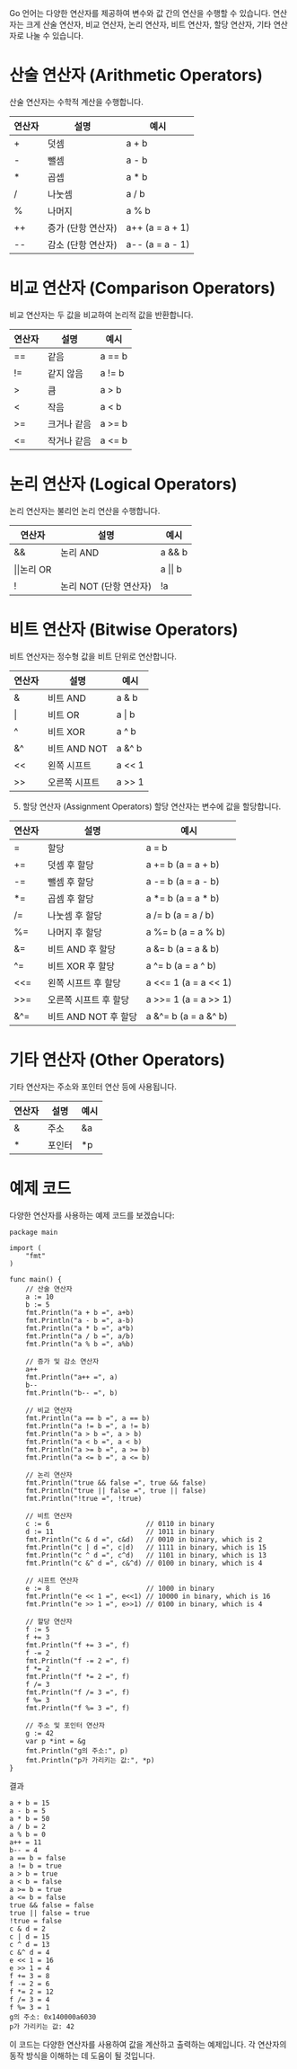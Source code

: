 Go 언어는 다양한 연산자를 제공하여 변수와 값 간의 연산을 수행할 수 있습니다. 연산자는 크게 산술 연산자, 비교 연산자, 논리 연산자, 비트 연산자, 할당 연산자, 기타 연산자로 나눌 수 있습니다.

# 산술 연산자 (Arithmetic Operators)
산술 연산자는 수학적 계산을 수행합니다.

|연산자|설명|예시|
|------|---|---|
| + |덧셈|a + b|
| - |뺄셈|a - b|
| \* |곱셉|a \* b|
| / |나눗셈|a / b|
| % |나머지|a % b|
| ++ |증가 (단항 연산자)|a++ (a = a + 1)|
| -- |감소 (단항 연산자)|a-- (a = a - 1)|

# 비교 연산자 (Comparison Operators)
비교 연산자는 두 값을 비교하여 논리적 값을 반환합니다.

|연산자|설명|예시|
|------|---|---|
|==|같음|a == b|
|!=|같지 않음|a != b|
|>|큼|a > b|
|<|작음|a < b|
|>=|크거나 같음|a >= b|
|<=|작거나 같음|a <= b|

# 논리 연산자 (Logical Operators)
논리 연산자는 불리언 논리 연산을 수행합니다.

|연산자|설명|예시|
|------|---|---|
|&&|논리 AND|a && b|
|\|\|논리 OR| |a \|\| b|
|!|논리 NOT (단항 연산자)|!a|

# 비트 연산자 (Bitwise Operators)
비트 연산자는 정수형 값을 비트 단위로 연산합니다.

|연산자|설명|예시|
|------|---|---|
|&|비트 AND|a & b|
|\||비트 OR|a \| b|
|^|비트 XOR|a ^ b|
|&^|비트 AND NOT|a &^ b|
|<<|왼쪽 시프트|a << 1|
|\>\>|오른쪽 시프트|a \>\> 1|

5. 할당 연산자 (Assignment Operators)
할당 연산자는 변수에 값을 할당합니다.

|연산자|설명|예시|
|------|---|---|
|=|할당|a = b|
|+=|덧셈 후 할당|a += b (a = a + b)|
|-=|뺄셈 후 할당|a -= b (a = a - b)|
|\*=|곱셈 후 할당|a \*= b (a = a * b)|
|/=|나눗셈 후 할당|a /= b (a = a / b)|
|%=|나머지 후 할당|a %= b (a = a % b)|
|&=|비트 AND 후 할당|a &= b (a = a & b)|
|^=|비트 XOR 후 할당|a ^= b (a = a ^ b)|
|<<=|왼쪽 시프트 후 할당|a <<= 1 (a = a << 1)|
|\>\>=|오른쪽 시프트 후 할당|a >>= 1 (a = a >> 1)|
|&^=|비트 AND NOT 후 할당|a &^= b (a = a &^ b)|

# 기타 연산자 (Other Operators)
기타 연산자는 주소와 포인터 연산 등에 사용됩니다.

|연산자|설명|예시|
|------|---|---|
|&|주소|&a|
|\*|포인터|*p|

# 예제 코드
다양한 연산자를 사용하는 예제 코드를 보겠습니다:

```
package main

import (
    "fmt"
)

func main() {
    // 산술 연산자
    a := 10
    b := 5
    fmt.Println("a + b =", a+b)
    fmt.Println("a - b =", a-b)
    fmt.Println("a * b =", a*b)
    fmt.Println("a / b =", a/b)
    fmt.Println("a % b =", a%b)

    // 증가 및 감소 연산자
    a++
    fmt.Println("a++ =", a)
    b--
    fmt.Println("b-- =", b)

    // 비교 연산자
    fmt.Println("a == b =", a == b)
    fmt.Println("a != b =", a != b)
    fmt.Println("a > b =", a > b)
    fmt.Println("a < b =", a < b)
    fmt.Println("a >= b =", a >= b)
    fmt.Println("a <= b =", a <= b)

    // 논리 연산자
    fmt.Println("true && false =", true && false)
    fmt.Println("true || false =", true || false)
    fmt.Println("!true =", !true)

    // 비트 연산자
    c := 6                        // 0110 in binary
    d := 11                       // 1011 in binary
    fmt.Println("c & d =", c&d)   // 0010 in binary, which is 2
    fmt.Println("c | d =", c|d)   // 1111 in binary, which is 15
    fmt.Println("c ^ d =", c^d)   // 1101 in binary, which is 13
    fmt.Println("c &^ d =", c&^d) // 0100 in binary, which is 4

    // 시프트 연산자
    e := 8                        // 1000 in binary
    fmt.Println("e << 1 =", e<<1) // 10000 in binary, which is 16
    fmt.Println("e >> 1 =", e>>1) // 0100 in binary, which is 4

    // 할당 연산자
    f := 5
    f += 3
    fmt.Println("f += 3 =", f)
    f -= 2
    fmt.Println("f -= 2 =", f)
    f *= 2
    fmt.Println("f *= 2 =", f)
    f /= 3
    fmt.Println("f /= 3 =", f)
    f %= 3
    fmt.Println("f %= 3 =", f)

    // 주소 및 포인터 연산자
    g := 42
    var p *int = &g
    fmt.Println("g의 주소:", p)
    fmt.Println("p가 가리키는 값:", *p)
}
```

결과

```
a + b = 15
a - b = 5
a * b = 50
a / b = 2
a % b = 0
a++ = 11
b-- = 4
a == b = false
a != b = true
a > b = true
a < b = false
a >= b = true
a <= b = false
true && false = false
true || false = true
!true = false
c & d = 2
c | d = 15
c ^ d = 13
c &^ d = 4
e << 1 = 16
e >> 1 = 4
f += 3 = 8
f -= 2 = 6
f *= 2 = 12
f /= 3 = 4
f %= 3 = 1
g의 주소: 0x140000a6030
p가 가리키는 값: 42
```

이 코드는 다양한 연산자를 사용하여 값을 계산하고 출력하는 예제입니다. 각 연산자의 동작 방식을 이해하는 데 도움이 될 것입니다.